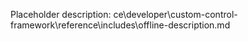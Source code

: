 Placeholder description: ce\developer\custom-control-framework\reference\includes\offline-description.md